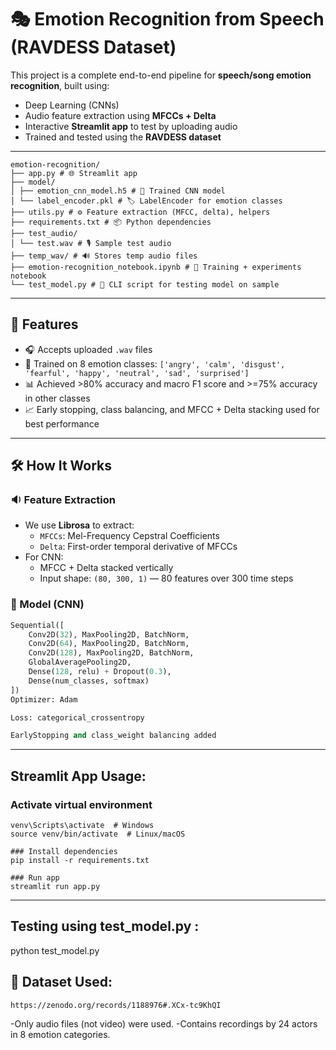 # 🎭 Emotion Recognition from Speech (RAVDESS Dataset)

This project is a complete end-to-end pipeline for **speech/song emotion recognition**, built using:

- Deep Learning (CNNs)
- Audio feature extraction using **MFCCs + Delta**
- Interactive **Streamlit app** to test by uploading audio
- Trained and tested using the **RAVDESS dataset**

---

```
emotion-recognition/
├── app.py # 🌐 Streamlit app
├── model/
│ ├── emotion_cnn_model.h5 # 🤖 Trained CNN model
│ └── label_encoder.pkl # 🏷️ LabelEncoder for emotion classes
├── utils.py # ⚙️ Feature extraction (MFCC, delta), helpers
├── requirements.txt # 📦 Python dependencies
├── test_audio/
│ └── test.wav # 🎙️ Sample test audio
├── temp_wav/ # 🔊 Stores temp audio files
├── emotion-recognition_notebook.ipynb # 📓 Training + experiments notebook
└── test_model.py # 🧪 CLI script for testing model on sample
```



---

## 🚀 Features

- 🎧 Accepts uploaded `.wav` files
- 🎯 Trained on 8 emotion classes:
  `['angry', 'calm', 'disgust', 'fearful', 'happy', 'neutral', 'sad', 'surprised']`
- 📊 Achieved >80% accuracy and macro F1 score and >=75% accuracy in other classes
- 📈 Early stopping, class balancing, and MFCC + Delta stacking used for best performance

---

## 🛠️ How It Works

### 🔉 Feature Extraction

- We use **Librosa** to extract:
  - `MFCCs`: Mel-Frequency Cepstral Coefficients
  - `Delta`: First-order temporal derivative of MFCCs
- For CNN:
  - MFCC + Delta stacked vertically
  - Input shape: `(80, 300, 1)` — 80 features over 300 time steps

### 🧠 Model (CNN)

```python
Sequential([
    Conv2D(32), MaxPooling2D, BatchNorm,
    Conv2D(64), MaxPooling2D, BatchNorm,
    Conv2D(128), MaxPooling2D, BatchNorm,
    GlobalAveragePooling2D,
    Dense(128, relu) + Dropout(0.3),
    Dense(num_classes, softmax)
])
Optimizer: Adam

Loss: categorical_crossentropy

EarlyStopping and class_weight balancing added
```
---

## Streamlit App Usage:
### Activate virtual environment
```
venv\Scripts\activate  # Windows
source venv/bin/activate  # Linux/macOS

### Install dependencies
pip install -r requirements.txt

### Run app
streamlit run app.py
```
---

## Testing using test_model.py :
python test_model.py

## 📌 Dataset Used:
```
https://zenodo.org/records/1188976#.XCx-tc9KhQI
```
-Only audio files (not video) were used.
-Contains recordings by 24 actors in 8 emotion categories.

